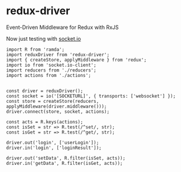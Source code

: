 # redux-driver
Event-Driven Middleware for Redux with RxJS

Now just testing with [socket.io](https://github.com/socketio/socket.io)

```
import R from 'ramda';
import reduxDriver from 'redux-driver';
import { createStore, applyMiddleware } from 'redux';
import io from 'socket.io-client';
import reducers from './reducers';
import actions from './actions';


const driver = reduxDriver();
const socket = io('[SOCKETURL]', { transports: ['websocket'] });
const store = createStore(reducers, applyMiddleware(driver.middleware()));
driver.connect(store, socket, actions);

const acts = R.keys(actions);
const isSet = str => R.test(/^set/, str);
const isGet = str => R.test(/^get/, str);

driver.out('login', ['userLogin']);
driver.in('login', ['loginResult']);

driver.out('setData', R.filter(isSet, acts));
driver.in('getData', R.filter(isGet, acts));
```
